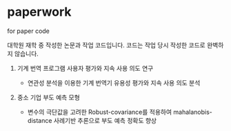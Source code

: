# paperwork
for paper code

대학원 재학 중 작성한 논문과 작업 코드입니다.
코드는 작업 당시 작성한 코드로 완벽하지 않습니다.

1. 기계 번역 프로그램 사용자 평가와 지속 사용 의도 연구
    - 연관성 분석을 이용한 기계 번역기 유용성 평가와 지속 사용 의도 분석

2. 중소 기업 부도 예측 모형
    - 변수의 극단값을 고려한 Robust-covariance를 적용하여 mahalanobis-distance 사례기반 추론으로 부도 예측 정확도 향상
